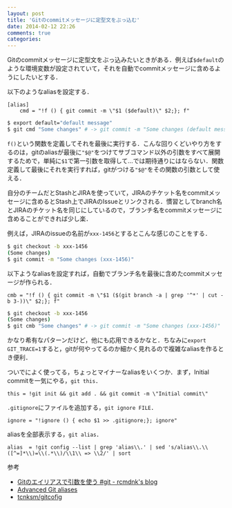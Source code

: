 ```yaml
---
layout: post
title: 'Gitのcommitメッセージに定型文をぶっ込む'
date: 2014-02-12 22:26
comments: true
categories: 
---
```


Gitのcommitメッセージに定型文をぶっ込みたいときがある．例えば`$default`のような環境変数が設定されていて，それを自動でcommitメッセージに含めるようにしたいとする．

以下のようなaliasを設定する．

```
[alias]
    cmd = "!f () { git commit -m \"$1 ($default)\" $2;}; f"
```

```bash
$ export default="default message"
$ git cmd "Some changes" # -> git commit -m "Some changes (default message)"
```

`f()`という関数を定義してそれを最後に実行する．こんな回りくどいやり方をするのは，gitのaliasが最後に`"$@"`をつけてサブコマンド以外の引数をすべて展開するためで，単純に`$1`で第一引数を取得して...では期待通りにはならない．関数定義して最後にそれを実行すれば，gitがつける`"$@"`をその関数の引数として使える．

自分のチームだとStashとJIRAを使っていて，JIRAのチケット名をcommitメッセージに含めるとStash上でJIRAのIssueとリンクされる．慣習としてbranch名とJIRAのチケット名を同じにしているので，ブランチ名をcommitメッセージに含めることができれば少し楽．

例えば，JIRAのissueの名前が`xxx-1456`とするとこんな感じのことをする．

```bash
$ git checkout -b xxx-1456
(Some changes)
$ git commit -m "Some changes (xxx-1456)" 
```

以下ようなaliasを設定すれば，自動でブランチ名を最後に含めたcommitメッセージが作られる．

```
cmb = "!f () { git commit -m \"$1 ($(git branch -a | grep '^*' | cut -b 3-))\" $2;}; f"
```

```bash
$ git checkout -b xxx-1456
(Some changes)
$ git cmb "Some changes" # -> git commit -m "Some changes (xxx-1456)"
```

かなり希有なパターンだけど，他にも応用できるかなと．ちなみに`export GIT_TRACE=1`すると，gitが何やってるのか細かく見れるので複雑なaliasを作るとき便利．

ついでによく使ってる，ちょっとマイナーなaliasをいくつか．まず，Initial commitを一気にやる，`git this`．

```
this = !git init && git add . && git commit -m \"Initial commit\"
```

`.gitignore`にファイルを追加する，`git ignore FILE`．

```
ignore = "!ignore () { echo $1 >> .gitignore;}; ignore"
```

aliasを全部表示する，`git alias`．

```
alias  = !git config --list | grep 'alias\\.' | sed 's/alias\\.\\([^=]*\\)=\\(.*\\)/\\1\\ => \\2/' | sort
```

参考

- [Gitのエイリアスで引数を使う #git - rcmdnk's blog](http://rcmdnk.github.io/blog/2013/12/20/computer-git/)
- [Advanced Git aliases](http://blog.blindgaenger.net/advanced_git_aliases.html)
- [tcnksm/gitcofig](https://github.com/tcnksm/dotfiles/blob/master/git/gitconfig)


